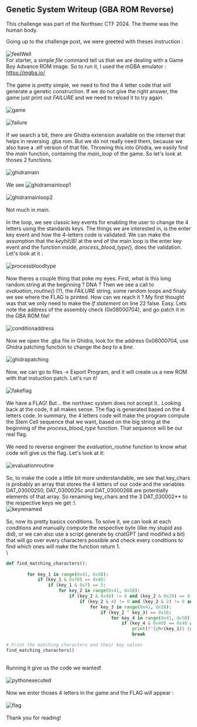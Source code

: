 ## Genetic System Writeup (GBA ROM Reverse)

This challenge was part of the Northsec CTF 2024. The theme was the human body.

Going up to the challenge post, we were greeted with theses instruction :\
\
![feelWell](/images/geneticsystem/FeelWell.png)
\
For starter, a simple _file_ command tell us that we are dealing with a Game Boy Advance ROM image. So to run it, I used the mGBA emulator : https://mgba.io/ \
\
The game is pretty simple, we need to find the 4 letter code that will generate a genetic construction. If we do not give the right answer, the game just print out _FAILURE_ and we need to reload it to try again.\
\
![game](/images/geneticsystem/game.png)\
\
![failure](/images/geneticsystem/gameFailure.png)\
\
If we search a bit, there are Ghidra extension available on the internet that helps in reversing .gba rom. But we do not really need them, because we also have a .elf version of that file. Throwing this into Ghidra, we easily find the _main_ function, containing the _main\_loop_ of the game. So let's look at thoses 2 functions.\
\
![ghidramain](/images/geneticsystem/ghidraMain.png)\
\
We see
![ghidramainloop1](/images/geneticsystem/ghidraMain_Loop1.png)\
\
![ghidramainloop2](/images/geneticsystem/ghidraMain_Loop2.png)\
\
Not much in main.\
\
In the loop, we see classic key events for enabling the user to change the 4 letters using the standards keys. The things we are interested in, is the enter key event and how the 4-letters code is validated. We can make the assumption that the _keyhit(8)_ at the end of the main loop is the enter key event and the function inside, _process\_blood\_type()_, does the validation. Let's look at it :\
\
![processbloodtype](/images/geneticsystem/ghidra_ProcessBloodType.png)\
\
Now theres a couple thing that poke my eyes. First, what is this long random string at the beginning ? DNA ? Then we see a call to _evaluation\_routine()_ (?), the _FAILURE_ string, some random loops and finaly we see where the FLAG is printed. How can we reach it ? My first thought was that we only need to make the _If statement_ on line 22 false. Easy. Lets note the address of the assembly check (0x08000704), and go patch it in the GBA ROM file!\
\
![conditionaddress](/images/geneticsystem/conditionAddress.png)\
\
Now we open the .gba file in Ghidra, look for the address 0x08000704, use Ghidra patching function to change the _beq_ to a _bne_.\
\
![ghidrapatching](/images/geneticsystem/ghidraGBAPatching.png)\
\
Now, we can go to files -> Export Program, and it will create us a new ROM with that instuction patch. Let's run it!\
\
![fakeflag](/images/geneticsystem/fakeFlag.png)\
\
We have a FLAG! But... the northsec system does not accept it.. Looking back at the code, it all makes sense. The flag is generated based on the 4 letters code. In summary, the 4 letters code will make the program compute the Stem Cell sequence that we want, based on the big string at the beginning of the _process\_blood\_type_ function. That sequence will be our real flag.\
\
We need to reverse engineer the _evaluation\_routine_ function to know what code will give us the flag. Let's look at it: \
\
![evaluationroutine](/images/geneticsystem/ghidra_evaluationRoutine.png)\
\
So, to make the code a little bit more understandable, we see that key_chars is probably an array that stores the 4 letters of our code and the variables DAT_03000250, DAT_0300025c and DAT_03000268 are potentially elements of that array. So renaming key_chars and the 3 DAT_030002** to the respective keys we get :\ 
\
![keyrenamed](/images/geneticsystem/keyRenamed.png)\
\
So, now its pretty basics conditions. To solve it, we can look at each conditions and manually compute the respective byte (like my stupid ass did), or we can also use a script generate by chatGPT (and modified a bit) that will go over every characters possible and check every conditions to find which ones will make the function return 1.\
\
```py
def find_matching_characters():
	
		for key_1 in range(0x41, 0x5B):
		    if (key_1 & 0xf0) == 0x40:
		        if (key_1 & 0xf) == 5:
		            for key_2 in range(0x41, 0x5B):
		                if (key_2 & 0x40) != 0 and (key_2 & 0x20) == 0 and (key_2 & 0x10) == 0 and (key_2 & 8) == 0:
		                    if (key_2 & 4) != 0 and (key_2 & 2) != 0 and (key_2 & 1) != 0:
		                        for key_3 in range(0x41, 0x5B):
		                            if (key_2 ^ key_3) == 0x16:
		                                for key_4 in range(0x41, 0x5B):
		                                    if (key_4 & 0x40) == 0x40 and (key_4 & 0xf) == 0xb:
		                                        print(f"{chr(key_1)} {chr(key_2)} {chr(key_3)} {chr(key_4)}")
		                                        break

# Print the matching characters and their key values
find_matching_characters()
```
\
Running it give us the code we wanted!\
\
![pythonexecuted](/images/geneticsystem/pythonExecuted.png)\
\
Now we enter thoses 4 letters in the game and the FLAG will appear :\
\
![flag](/images/geneticsystem/flag.png)\
\
Thank you for reading!
